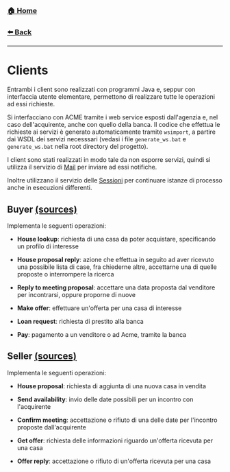 ### [**🏠 Home**](/README.md)

###  [**⬅️ Back**](acme-agency.md)
-----
# Clients

Entrambi i client sono realizzati con programmi Java e, seppur con interfaccia utente elementare, permettono di realizzare tutte le operazioni ad essi richieste.

Si interfacciano con ACME tramite i web service esposti dall'agenzia e, nel caso dell'acquirente, anche con quello della banca.
Il codice che effettua le richieste ai servizi è generato automaticamente tramite `wsimport`, a partire dai WSDL dei servizi necesssari (vedasi i file `generate_ws.bat` e `generate_ws.bat` nella root directory del progetto).

I client sono stati realizzati in modo tale da non esporre servizi, quindi si utilizza il servizio di 
[Mail](/external_services.md) per inviare ad essi notifiche. 

Inoltre utilizzano il servizio delle [Sessioni](/external_services.md) per continuare istanze di processo anche in esecuzioni differenti.

## Buyer [(sources)](https://github.com/loopingdoge/acme-agency/blob/master/src/java-buyer)

Implementa le seguenti operazioni:

* **House lookup**: richiesta di una casa da poter acquistare, specificando un profilo di interesse

* **House proposal reply**: azione che effettua in seguito ad aver ricevuto una possibile lista di case, fra chiederne altre, accettarne una di quelle proposte o interrompere la ricerca

* **Reply to meeting proposal**: accettare una data proposta dal venditore per incontrarsi, oppure proporne di nuove

* **Make offer**: effettuare un'offerta per una casa di interesse

* **Loan request**: richiesta di prestito alla banca

* **Pay**: pagamento a un venditore o ad Acme, tramite la banca

## Seller [(sources)](https://github.com/loopingdoge/acme-agency/blob/master/src/java-seller)

Implementa le seguenti operazioni:

* **House proposal**: richiesta di aggiunta di una nuova casa in vendita

* **Send availability**: invio delle date possibili per un incontro con l'acquirente

* **Confirm meeting**: accettazione o rifiuto di una delle date per l'incontro proposte dall'acquirente

* **Get offer**: richiesta delle informazioni riguardo un'offerta ricevuta per una casa

* **Offer reply**: accettazione o rifiuto di un'offerta ricevuta per una casa
